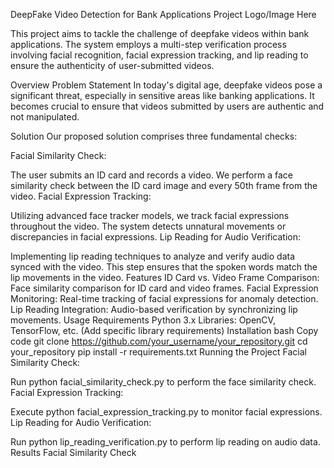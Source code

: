 DeepFake Video Detection for Bank Applications
Project Logo/Image Here

This project aims to tackle the challenge of deepfake videos within bank applications. The system employs a multi-step verification process involving facial recognition, facial expression tracking, and lip reading to ensure the authenticity of user-submitted videos.

Overview
Problem Statement
In today's digital age, deepfake videos pose a significant threat, especially in sensitive areas like banking applications. It becomes crucial to ensure that videos submitted by users are authentic and not manipulated.

Solution
Our proposed solution comprises three fundamental checks:

Facial Similarity Check:

The user submits an ID card and records a video.
We perform a face similarity check between the ID card image and every 50th frame from the video.
Facial Expression Tracking:

Utilizing advanced face tracker models, we track facial expressions throughout the video.
The system detects unnatural movements or discrepancies in facial expressions.
Lip Reading for Audio Verification:

Implementing lip reading techniques to analyze and verify audio data synced with the video.
This step ensures that the spoken words match the lip movements in the video.
Features
ID Card vs. Video Frame Comparison: Face similarity comparison for ID card and video frames.
Facial Expression Monitoring: Real-time tracking of facial expressions for anomaly detection.
Lip Reading Integration: Audio-based verification by synchronizing lip movements.
Usage
Requirements
Python 3.x
Libraries: OpenCV, TensorFlow, etc. (Add specific library requirements)
Installation
bash
Copy code
git clone https://github.com/your_username/your_repository.git
cd your_repository
pip install -r requirements.txt
Running the Project
Facial Similarity Check:

Run python facial_similarity_check.py to perform the face similarity check.
Facial Expression Tracking:

Execute python facial_expression_tracking.py to monitor facial expressions.
Lip Reading for Audio Verification:

Run python lip_reading_verification.py to perform lip reading on audio data.
Results
Facial Similarity Check
